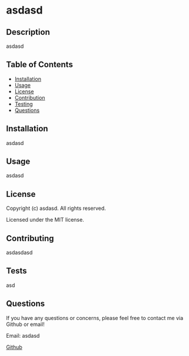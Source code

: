 
# asdasd

## Description

asdasd


## Table of Contents

* [Installation](#installation)
* [Usage](#usage)
* [License](#license)
* [Contribution](#contributing)
* [Testing](#tests)
* [Questions](#questions)


## Installation

asdasd

## Usage

asdasd

## License


Copyright (c) asdasd. All rights reserved.

Licensed under the MIT license.

## Contributing


asdasdasd
        

## Tests

asd

## Questions

If you have any questions or concerns, please feel free to contact me via Github or email!

Email: asdasd

[Github](https://github.com/asdasd)
